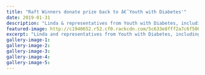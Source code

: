 ```yaml
---
title: "Raft Winners donate prize back to â€˜Youth with Diabetes'"
date: 2019-01-31
description: "Linda & representatives from Youth with Diabetes, including WHS Year 13 student Mark O'Shanassy, receiving a cheque..."
featured-image: http://c1940652.r52.cf0.rackcdn.com/5c633e8fff2a7c6f50000135/Mark-OShanassy-Raft-race-300--diabetic-31.1.19.RCP.jpg
excerpt: "Linda and representatives from Youth with Diabetes, including WHS Year 13 student Mark O'Shanassy, receiving a cheque from Plumber Dan."
gallery-image-1: 
gallery-image-2: 
gallery-image-3: 
gallery-image-4: 
gallery-image-5: 
---
```

